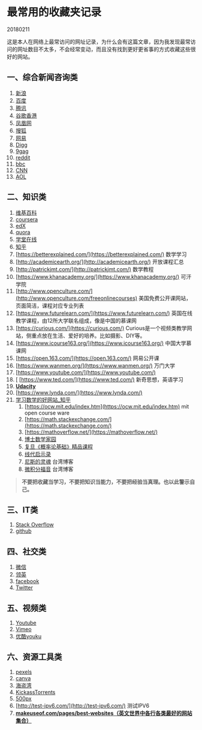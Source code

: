 # 最常用的收藏夹记录

20180211

这是本人在网络上最常访问的网址记录，为什么会有这篇文章，因为我发现最常访问的网址数目不太多，不会经常变动，而且没有找到更好更省事的方式收藏这些很好的网站。

## 一、综合新闻咨询类

1. [新浪](http://www.sina.com)
2. [百度](http://www.baidu.com)
3. [腾讯](http://www.qq.com)
4. [谷歌香港](https://www.google.com.hk/)
5. [凤凰网](http://www.ifeng.com/)
6. [搜狐](http://www.sohu.com/)
7. [网易](http://www.163.com/)
8. [Digg](http://digg.com/)
9. [9gag](https://9gag.com/)
10. [reddit](https://www.reddit.com/)
11. [bbc](http://www.bbc.com/)
12. [CNN](https://edition.cnn.com/)
13. [AOL](https://www.aol.com/)


## 二、知识类

1. [维基百科](https://www.wikipedia.org/)
2. [coursera](https://www.coursera.org/)
3. [edX](https://www.edx.org/)
4. [quora](https://www.quora.com/)
5. [学堂在线](http://www.xuetangx.com/)
6. [知乎](https://www.zhihu.com/)
7. [https://betterexplained.com/](https://betterexplained.com/) 数学学习
8. [http://academicearth.org/](http://academicearth.org/) 开放课程汇总
9. [http://patrickjmt.com/](http://patrickjmt.com/) 数学教程
10. [https://www.khanacademy.org/](https://www.khanacademy.org/) 可汗学院
11. [http://www.openculture.com/](http://www.openculture.com/freeonlinecourses) 美国免费公开课网站，页面简洁，课程对应专业列表
12. [https://www.futurelearn.com/](https://www.futurelearn.com/) 英国在线教学课程，由12所大学联名组成，像是中国的慕课网
13. [https://curious.com/](https://curious.com/) Curious是一个视频类教学网站，侧重点放在生活、爱好的培养。比如摄影、DIY等。
14. [https://www.icourse163.org/](https://www.icourse163.org/) 中国大学慕课网
15. [https://open.163.com/](https://open.163.com/) 网易公开课
16. [https://www.wanmen.org/](https://www.wanmen.org/) 万门大学
17. [https://www.youtube.com/](https://www.youtube.com/) 
18. [ [https://www.ted.com/](https://www.ted.com/) 新奇思想，英语学习
19. [**Udacity** ](https://cn.udacity.com/)
20. [https://www.lynda.com/](https://www.lynda.com/) 
21. [学习数学的好网站_知乎](https://www.zhihu.com/question/19559151)
    1. [https://ocw.mit.edu/index.htm](https://ocw.mit.edu/index.htm) mit open course ware
    2. [https://math.stackexchange.com/](https://math.stackexchange.com/)
    3. [https://mathoverflow.net/](https://mathoverflow.net/)
    4. [博士数学家园](http://www.math.org.cn/)
    5. [复旦《概率论基础》精品课程](http://jpkc.fudan.edu.cn/s/205/main.htm)
    6. [线代启示录](https://ccjou.wordpress.com/)
    7. [尼斯的灵魂](https://frankliou.wordpress.com/) 台湾博客
    8. [微积分福音](http://calculus.yuyumagic424.net/) 台湾博客

> **不要把收藏当学习，不要把知识当能力，不要把经验当真理。也以此警示自己。**

## 三、IT类

1. [Stack Overflow](https://stackoverflow.com/)
2. [github](https://github.com/)



## 四、社交类

1. [微信](https://weixin.qq.com/)
2. [领英](https://www.linkedin.com/)
3. [facebook](https://www.facebook.com/)
4. [Twitter](www.twitter.com)

## 五、视频类

1. [Youtube](https://www.youtube.com/)
2. [Vimeo](http://vimeo.com)
3. [优酷youku](http://www.youku.com/)

## 六、资源工具类

1. [pexels](https://www.pexels.com/)
2. [canva](https://www.canva.com/)
3. [海盗湾](https://thepiratebay.org/)
4. [KickassTorrents](http://www.baidu.com)
5. [500px](https://500px.com/)
6. [http://test-ipv6.com/](http://test-ipv6.com/) 测试IPV6
7. [**makeuseof.com/pages/best-websites（英文世界中各行各类最好的网站集合）**](https://www.makeuseof.com/tag/best-websites-internet/)
